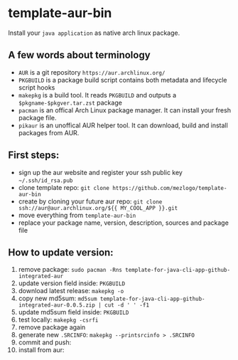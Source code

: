 # template-aur-bin

Install your `java application` as native arch linux package.

## A few words about terminology
- `AUR` is a git repository `https://aur.archlinux.org/`
- `PKGBUILD` is a package build script contains both metadata and lifecycle script hooks
- `makepkg` is a build tool. It reads `PKGBUILD` and outputs a `$pkgname-$pkgver.tar.zst` package
- `pacman` is an offical Arch Linux package manager. It can install your fresh package file.
- `pikaur` is an unoffical AUR helper tool. It can download, build and install packages from AUR.

## First steps:
- sign up the aur website and register your ssh public key `~/.ssh/id_rsa.pub`
- clone template repo: `git clone https://github.com/mezlogo/template-aur-bin`
- create by cloning your future aur repo: `git clone ssh://aur@aur.archlinux.org/${{ MY_COOL_APP }}.git`
- move everything from `template-aur-bin`
- replace your package name, version, description, sources and package file

## How to update version:
1. remove package: `sudo pacman -Rns template-for-java-cli-app-github-integrated-aur`
2. update version field inside: `PKGBUILD`
3. download latest release: `makepkg -o`
4. copy new md5sum: `md5sum template-for-java-cli-app-github-integrated-aur-0.0.5.zip | cut -d ' ' -f1`
5. update md5sum field inside: `PKGBUILD`
6. test locally: `makepkg -csrfi`
7. remove package again
8. generate new `.SRCINFO`: `makepkg --printsrcinfo > .SRCINFO`
9. commit and push: 
10. install from aur:
